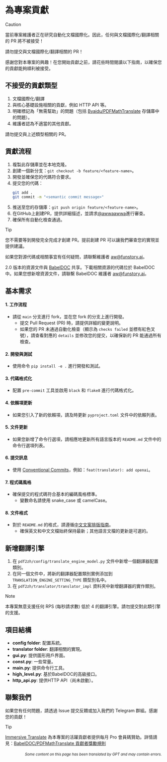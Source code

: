 # 為專案貢獻

> [!CAUTION]
>
> 當前專案維護者正在研究自動化文檔國際化。因此，任何與文檔國際化/翻譯相關的 PR 將不被接受！
>
> 請勿提交與文檔國際化/翻譯相關的 PR！

感謝您對本專案的興趣！在您開始貢獻之前，請花些時間閱讀以下指南，以確保您的貢獻能夠順利被接受。

## 不接受的貢獻類型

1. 文檔國際化/翻譯
2. 與核心基礎設施相關的貢獻，例如 HTTP API 等。
3. 明確標記為「無需幫助」的問題（包括 [Byaidu/PDFMathTranslate](https://github.com/Byaidu/PDFMathTranslate/issues) 存儲庫中的問題）。
4. 維護者認為不適當的其他貢獻。

請勿提交與上述類型相關的 PR。

## 貢獻流程

1. 複製此存儲庫並在本地克隆。
2. 創建一個新分支：`git checkout -b feature/<feature-name>`。
3. 開發並確保您的代碼符合要求。
4. 提交您的代碼：
   ```bash
   git add .
   git commit -m "<semantic commit message>"
   ```
5. 推送至您的存儲庫：`git push origin feature/<feature-name>`。
6. 在GitHub上創建PR，提供詳細描述，並請求[@awwaawwa](https://github.com/awwaawwa)進行審查。
7. 確保所有自動化檢查通過。

> [!TIP]
>
> 您不需要等到開發完全完成才創建 PR。提前創建 PR 可以讓我們審查您的實現並提供建議。
>
> 如果您對源代碼或相關事宜有任何疑問，請聯繫維護者 aw@funstory.ai。
>
> 2.0 版本的資源文件與 [BabelDOC](https://github.com/funstory-ai/BabelDOC) 共享。下載相關資源的代碼位於 BabelDOC 中。如果您想新增資源文件，請聯繫 BabelDOC 維護者 aw@funstory.ai。

## 基本需求

<h4 id="sop">1. 工作流程</h4>

- 請從 `main` 分支進行 fork，並在您 fork 的分支上進行開發。
   - 提交 Pull Request (PR) 時，請提供詳細的變更說明。
   - 如果您的 PR 未通過自動化檢查（顯示為 `checks failed` 並標有紅色叉號），請查看對應的 `details` 並修改您的提交，以確保新的 PR 能通過所有檢查。


<h4 id="dev&test">2. 開發與測試</h4>

- 使用命令 `pip install -e .` 進行開發和測試。


<h4 id="format">3. 代碼格式化</h4>

- 配置 `pre-commit` 工具並啟用 `black` 和 `flake8` 進行代碼格式化。


<h4 id="requpdate">4. 依賴項更新</h4>

- 如果您引入了新的依賴項，請及時更新 `pyproject.toml` 文件中的依賴列表。


<h4 id="docupdate">5. 文件更新</h4>

- 如果您新增了命令行選項，請相應地更新所有語言版本的 `README.md` 文件中的命令行選項列表。


<h4 id="commitmsg">6. 提交訊息</h4>

- 使用 [Conventional Commits](https://www.conventionalcommits.org/en/v1.0.0/)，例如：`feat(translator): add openai`。


<h4 id="codestyle">7. 程式碼風格</h4>

- 確保提交的程式碼符合基本的編碼風格標準。
   - 變數命名請使用 snake_case 或 camelCase。


<h4 id="doctypo">8. 文件格式</h4>

- 對於 `README.md` 的格式，請遵循[中文文案排版指南](https://github.com/sparanoid/chinese-copywriting-guidelines)。
   - 確保英文和中文文檔始終保持最新；其他語言文檔的更新是可選的。

## 新增翻譯引擎

1. 在 `pdf2zh/config/translate_engine_model.py` 文件中新增一個翻譯器配置類別。
2. 在同一個文件中，將新的翻譯器配置類別實例添加到 `TRANSLATION_ENGINE_SETTING_TYPE` 類型別名中。
3. 在 `pdf2zh/translator/translator_impl` 資料夾中新增翻譯器的實作類別。

> [!NOTE]
>
> 本專案無意支援任何 RPS (每秒請求數) 低於 4 的翻譯引擎。請勿提交對此類引擎的支援。

## 項目結構

- **config folder**: 配置系統。
- **translator folder**: 翻譯相關的實現。
- **gui.py**: 提供圖形用戶界面。
- **const.py**: 一些常量。
- **main.py**: 提供命令行工具。
- **high_level.py**: 基於BabelDOC的高級接口。
- **http_api.py**: 提供HTTP API（尚未啟動）。

## 聯繫我們

如果您有任何問題，請透過 Issue 提交反饋或加入我們的 Telegram 群組。感謝您的貢獻！

> [!TIP]
>
> [Immersive Translate](https://immersivetranslate.com) 為本專案的活躍貢獻者提供每月 Pro 會員碼贊助。詳情請見：[BabelDOC/PDFMathTranslate 貢獻者獎勵規則](https://funstory-ai.github.io/BabelDOC/CONTRIBUTOR_REWARD/)

<div align="right"> 
<h6><small>Some content on this page has been translated by GPT and may contain errors.</small></h6>